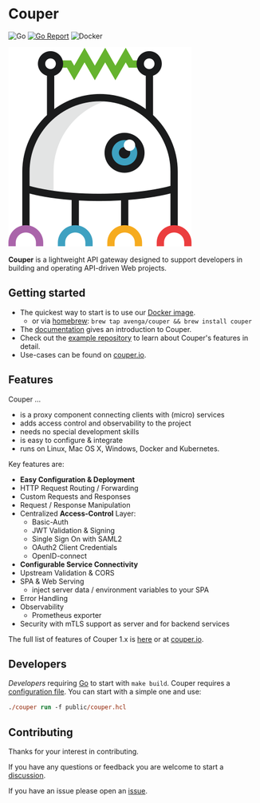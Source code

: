 # Couper

![Go](https://github.com/avenga/couper/workflows/Go/badge.svg)
[![Go Report](https://goreportcard.com/badge/github.com/avenga/couper)](https://goreportcard.com/report/github.com/avenga/couper)
![Docker](https://github.com/avenga/couper/workflows/Docker/badge.svg)

![Couper](docs/website/public/img/couper-logo.svg)

**Couper** is a lightweight API gateway designed to support developers in building and operating API-driven Web projects.

## Getting started

* The quickest way to start is to use our [Docker image](https://hub.docker.com/r/avenga/couper).
  * or via [homebrew](https://brew.sh/): `brew tap avenga/couper && brew install couper`
* The [documentation](https://docs.couper.io/) gives an introduction to Couper.
* Check out the [example repository](https://github.com/avenga/couper-examples) to learn about Couper's features in detail.
* Use-cases can be found on [couper.io](https://couper.io).

## Features

Couper …

* is a proxy component connecting clients with (micro) services
* adds access control and observability to the project
* needs no special development skills
* is easy to configure & integrate
* runs on Linux, Mac OS X, Windows, Docker and Kubernetes.

Key features are:

* **Easy Configuration & Deployment**
* HTTP Request Routing / Forwarding
* Custom Requests and Responses
* Request / Response Manipulation
* Centralized **Access-Control** Layer:
  * Basic-Auth
  * JWT  Validation & Signing
  * Single Sign On with SAML2
  * OAuth2 Client Credentials
  * OpenID-connect
* **Configurable Service Connectivity**
* Upstream Validation & CORS
* SPA & Web Serving
  * inject server data / environment variables to your SPA
* Error Handling
* Observability
  * Prometheus exporter
* Security with mTLS support as server and for backend services

The full list of features of Couper 1.x is [here](FEATURES.md) or at [couper.io](https://couper.io/en/features).

## Developers

*Developers* requiring [Go](https://golang.org/) to start with `make build`.
Couper requires a [configuration file](./docs/README.md#configuration-file). You can start with a simple one and use:

```ps
./couper run -f public/couper.hcl
```

## Contributing

Thanks for your interest in contributing.

If you have any questions or feedback you are welcome to start a [discussion](https://github.com/avenga/couper/discussions).

If you have an issue please open an [issue](https://github.com/avenga/couper/issues).
